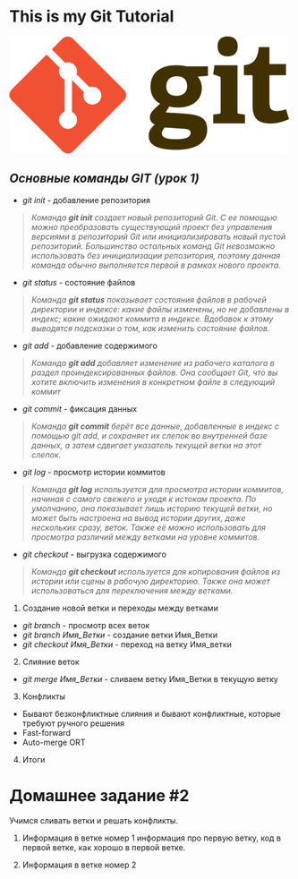 # This is my Git Tutorial

![Screenshot](gitlogo.png)
## *Основные команды **GIT** (урок 1)*

* *git init* - добавление репозитория
>*Команда **git init** создает новый репозиторий Git. С ее помощью можно преобразовать существующий проект без управления версиями в репозиторий Git или инициализировать новый пустой репозиторий. Большинство остальных команд Git невозможно использовать без инициализации репозитория, поэтому данная команда обычно выполняется первой в рамках нового проекта.*
* *git status* - cостояние файлов
>*Команда **git status** показывает состояния файлов в рабочей директории и индексе: какие файлы изменены, но не добавлены в индекс; какие ожидают коммита в индексе. Вдобавок к этому выводятся подсказки о том, как изменить состояние файлов.*

* *git add* - добавление содержимого 
>*Команда **git add** добавляет изменение из рабочего каталога в раздел проиндексированных файлов. Она сообщает Git, что вы хотите включить изменения в конкретном файле в следующий коммит*


* *git commit* - фиксация данных
>*Команда **git commit** берёт все данные, добавленные в индекс с помощью git add, и сохраняет их слепок во внутренней базе данных, а затем сдвигает указатель текущей ветки на этот слепок.*

* *git log* - просмотр истории коммитов
>*Команда **git log** используется для просмотра истории коммитов, начиная с самого свежего и уходя к истокам проекта. По умолчанию, она показывает лишь историю текущей ветки, но может быть настроена на вывод истории других, даже нескольких сразу, веток. Также её можно использовать для просмотра различий между ветками на уровне коммитов.*

* *git checkout* - выгрузка содержимого
>*Команда **git checkout** используется для копирования файлов из истории или сцены в рабочую директорию. Также она может использоваться для переключения между ветками.*

1. Создание новой ветки и переходы между ветками
* *git branch* - просмотр всех веток
* *git branch Имя_Ветки* - создание ветки Имя_Ветки
* *git checkout Имя_Ветки* - переход на ветку Имя_ветки


2. Слияние веток 
* *git merge Имя_Ветки* - сливаем ветку Имя_Ветки в текущую ветку

3. Конфликты
* Бывают безконфликтные слияния и бывают конфликтные, которые требуют ручного решения
* Fast-forward
* Auto-merge ORT

4. Итоги


# Домашнее задание #2
Учимся сливать ветки и решать конфликты.

1. Информация в ветке номер 1
информация про первую ветку, код в первой ветке, как хорошо в первой ветке.

2. Информация в ветке номер 2